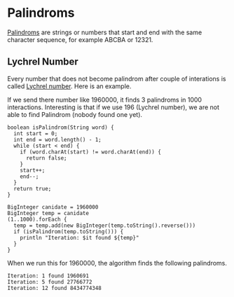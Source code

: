 # Palindroms

[Palindroms](https://en.wikipedia.org/wiki/Palindromic_number) are strings or numbers that start and end with the same character sequence, for example ABCBA or 12321.

## Lychrel Number

Every number that does not become palindrom after couple of interations is called [Lychrel number](https://en.wikipedia.org/wiki/Lychrel_number). Here is an example.

If we send there number like 1960000, it finds 3 palindroms in 1000 interactions. Interesting is that if we use 196 \(Lychrel number\), we are not able to find Palindrom \(nobody found one yet\).

```
boolean isPalindrom(String word) {
  int start = 0;
  int end = word.length() - 1;
  while (start < end) {
    if (word.charAt(start) != word.charAt(end)) {
      return false;
    }
    start++;
    end--;
  }
  return true;
}

BigInteger canidate = 1960000
BigInteger temp = canidate
(1..1000).forEach {
  temp = temp.add(new BigInteger(temp.toString().reverse()))
  if (isPalindrom(temp.toString())) {
    println "Iteration: $it found ${temp}"
  }
}
```

When we run this for 1960000, the algorithm finds the following palindroms.

```
Iteration: 1 found 1960691
Iteration: 5 found 27766772
Iteration: 12 found 8434774348
```



